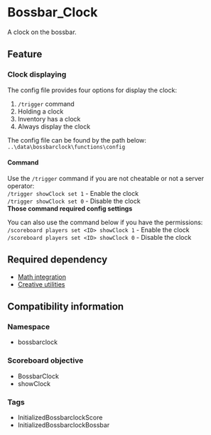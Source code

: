 
# Bossbar_Clock

A clock on the bossbar.

## Feature

### Clock displaying

The config file provides four options for display the clock:

1. `/trigger` command
2. Holding a clock
3. Inventory has a clock
4. Always display the clock

The config file can be found by the path below:  
`..\data\bossbarclock\functions\config`

#### Command

Use the `/trigger` command if you are not cheatable or not a server operator:  
`/trigger showClock set 1` - Enable the clock  
`/trigger showClock set 0` - Disable the clock  
**Those command required config settings**

You can also use the command below if you have the permissions:  
`/scoreboard players set <ID> showClock 1` - Enable the clock  
`/scoreboard players set <ID> showClock 0` - Disable the clock

## Required dependency

* [Math integration](https://github.com/OKTW-Network/Math-integration)
* [Creative utilities](https://github.com/OKTW-Network/Creative-utilities)

## Compatibility information

### Namespace

* bossbarclock

### Scoreboard objective

* BossbarClock
* showClock

### Tags

* InitializedBossbarclockScore
* InitializedBossbarclockBossbar
